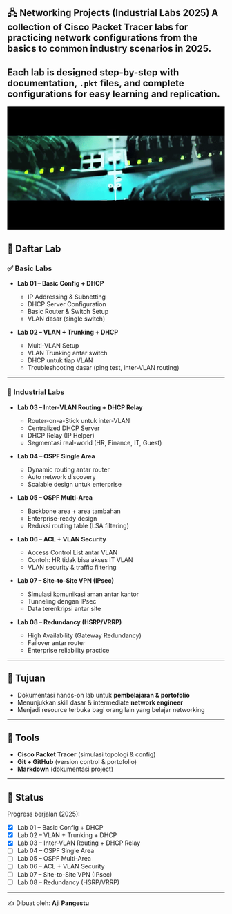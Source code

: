## 🖧 Networking Projects (Industrial Labs 2025) A collection of **Cisco Packet Tracer** labs for practicing network configurations from the basics to common **industry scenarios in 2025**.
Each lab is designed step-by-step with documentation, `.pkt` files, and complete configurations for easy learning and replication.
---

<p align="center">
  <img src="networking.gif" alt="Networking GIF" width="512"/>
</p>

## 📂 Daftar Lab

### ✅ Basic Labs
- **Lab 01 – Basic Config + DHCP**
  - IP Addressing & Subnetting
  - DHCP Server Configuration
  - Basic Router & Switch Setup
  - VLAN dasar (single switch)

- **Lab 02 – VLAN + Trunking + DHCP**
  - Multi-VLAN Setup
  - VLAN Trunking antar switch
  - DHCP untuk tiap VLAN
  - Troubleshooting dasar (ping test, inter-VLAN routing)

---

### 🚀 Industrial Labs
- **Lab 03 – Inter-VLAN Routing + DHCP Relay**
  - Router-on-a-Stick untuk inter-VLAN
  - Centralized DHCP Server
  - DHCP Relay (IP Helper)
  - Segmentasi real-world (HR, Finance, IT, Guest)

- **Lab 04 – OSPF Single Area**
  - Dynamic routing antar router
  - Auto network discovery
  - Scalable design untuk enterprise

- **Lab 05 – OSPF Multi-Area**
  - Backbone area + area tambahan
  - Enterprise-ready design
  - Reduksi routing table (LSA filtering)

- **Lab 06 – ACL + VLAN Security**
  - Access Control List antar VLAN
  - Contoh: HR tidak bisa akses IT VLAN
  - VLAN security & traffic filtering

- **Lab 07 – Site-to-Site VPN (IPsec)**
  - Simulasi komunikasi aman antar kantor
  - Tunneling dengan IPsec
  - Data terenkripsi antar site

- **Lab 08 – Redundancy (HSRP/VRRP)**
  - High Availability (Gateway Redundancy)
  - Failover antar router
  - Enterprise reliability practice

---

## 🎯 Tujuan
- Dokumentasi hands-on lab untuk **pembelajaran & portofolio**  
- Menunjukkan skill dasar & intermediate **network engineer**  
- Menjadi resource terbuka bagi orang lain yang belajar networking  

---

## 🔧 Tools
- **Cisco Packet Tracer** (simulasi topologi & config)  
- **Git + GitHub** (version control & portofolio)  
- **Markdown** (dokumentasi project)  

---

## 🚀 Status
Progress berjalan (2025):  
- [x] Lab 01 – Basic Config + DHCP  
- [x] Lab 02 – VLAN + Trunking + DHCP  
- [x] Lab 03 – Inter-VLAN Routing + DHCP Relay  
- [ ] Lab 04 – OSPF Single Area  
- [ ] Lab 05 – OSPF Multi-Area  
- [ ] Lab 06 – ACL + VLAN Security  
- [ ] Lab 07 – Site-to-Site VPN (IPsec)  
- [ ] Lab 08 – Redundancy (HSRP/VRRP)  

---

✍️ Dibuat oleh: **Aji Pangestu**
